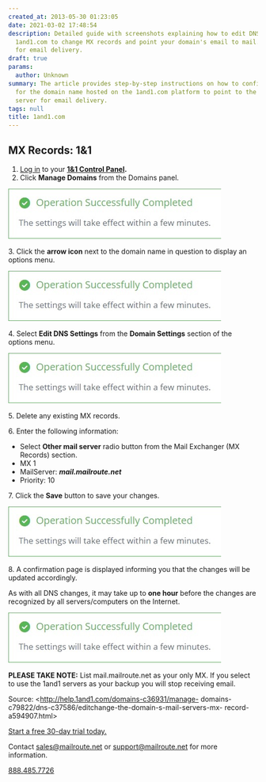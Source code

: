 ```yaml
---
created_at: 2013-05-30 01:23:05
date: 2021-03-02 17:48:54
description: Detailed guide with screenshots explaining how to edit DNS settings on
  1and1.com to change MX records and point your domain's email to mail.mailroute.net
  for email delivery.
draft: true
params:
  author: Unknown
summary: The article provides step-by-step instructions on how to configure MX records
  for the domain name hosted on the 1and1.com platform to point to the mail.mailroute.net
  server for email delivery.
tags: null
title: 1and1.com
---
```



## MX Records: 1&1

  1. [Log in](https://www.1and1.com) to your **[1&1 Control Panel](https://www.1and1.com).**
  2. Click **Manage Domains** from the Domains panel.

![Domains_section.jpg](.jpeg)

3\. Click the **arrow icon** next to the domain name in question to display an
options menu.

![scr_mx_Records_01.jpg](.jpeg)

4\. Select **Edit DNS Settings** from the **Domain Settings** section of the
options menu.

![scr_A_record_02.jpg](.jpeg)

5\. Delete any existing MX records.

6\. Enter the following information:

  * Select **Other mail server** radio button from the Mail Exchanger (MX Records) section.
  * MX 1
  * MailServer: **_mail.mailroute.net_**
  * Priority: 10

7\. Click the **Save** button to save your changes.

![scr_mx_Records_03.jpg](.jpeg)

8\. A confirmation page is displayed informing you that the changes will be
updated accordingly.

As with all DNS changes, it may take up to **one hour** before the changes are
recognized by all servers/computers on the Internet.

![scr_mx_Records_04.jpg](.jpeg)

**PLEASE TAKE NOTE:** List mail.mailroute.net as your only MX. If you select
to use the 1and1 servers as your backup you will stop receiving email.

Source: <http://help.1and1.com/domains-c36931/manage-
domains-c79822/dns-c37586/editchange-the-domain-s-mail-servers-mx-
record-a594907.html>

[Start a free 30-day trial today.](http://mailroute.net/signup.html)

Contact [sales@mailroute.net](mailto:sales@mailroute.net) or
[support@mailroute.net](mailto:support@mailroute.net) for more information.

[888.485.7726](tel:888.485.7726)

